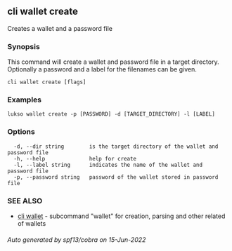 ## cli wallet create

Creates a wallet and a password file 

### Synopsis

This command will create a wallet and password file in a target directory. Optionally a password and a label for the filenames can be given.

```
cli wallet create [flags]
```

### Examples

```
lukso wallet create -p [PASSWORD] -d [TARGET_DIRECTORY] -l [LABEL]
```

### Options

```
  -d, --dir string        is the target directory of the wallet and password file
  -h, --help              help for create
  -l, --label string      indicates the name of the wallet and password file
  -p, --password string   password of the wallet stored in password file
```

### SEE ALSO

* [cli wallet](cli_wallet.md)	 - subcommand "wallet" for creation, parsing and other related of wallets

###### Auto generated by spf13/cobra on 15-Jun-2022
